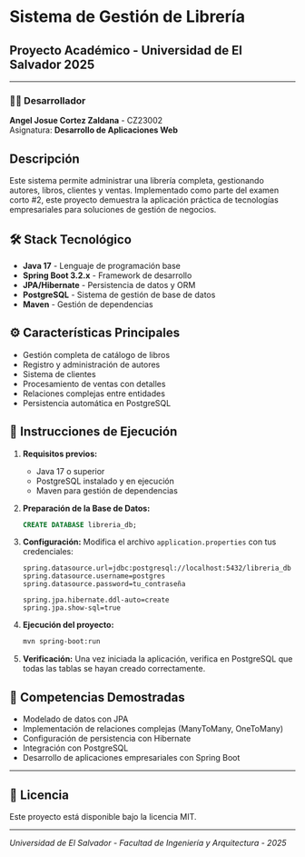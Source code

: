 # Sistema de Gestión de Librería

## Proyecto Académico - Universidad de El Salvador 2025


---

### 🧑‍💻 Desarrollador
**Angel Josue Cortez Zaldana** - CZ23002  
Asignatura: **Desarrollo de Aplicaciones Web**

## Descripción

Este sistema permite administrar una librería completa, gestionando autores, libros, clientes y ventas. Implementado como parte del examen corto #2, este proyecto demuestra la aplicación práctica de tecnologías empresariales para soluciones de gestión de negocios.

## 🛠️ Stack Tecnológico

- **Java 17** - Lenguaje de programación base
- **Spring Boot 3.2.x** - Framework de desarrollo
- **JPA/Hibernate** - Persistencia de datos y ORM
- **PostgreSQL** - Sistema de gestión de base de datos
- **Maven** - Gestión de dependencias

## ⚙️ Características Principales

- Gestión completa de catálogo de libros
- Registro y administración de autores
- Sistema de clientes
- Procesamiento de ventas con detalles
- Relaciones complejas entre entidades
- Persistencia automática en PostgreSQL

## 🚀 Instrucciones de Ejecución

1. **Requisitos previos:**
   - Java 17 o superior
   - PostgreSQL instalado y en ejecución
   - Maven para gestión de dependencias

2. **Preparación de la Base de Datos:**
   ```sql
   CREATE DATABASE libreria_db;
   ```

3. **Configuración:**
   Modifica el archivo `application.properties` con tus credenciales:
   ```properties
   spring.datasource.url=jdbc:postgresql://localhost:5432/libreria_db
   spring.datasource.username=postgres
   spring.datasource.password=tu_contraseña
   
   spring.jpa.hibernate.ddl-auto=create
   spring.jpa.show-sql=true
   ```

4. **Ejecución del proyecto:**
   ```bash
   mvn spring-boot:run
   ```

5. **Verificación:**
   Una vez iniciada la aplicación, verifica en PostgreSQL que todas las tablas se hayan creado correctamente.

## 🌟 Competencias Demostradas

- Modelado de datos con JPA
- Implementación de relaciones complejas (ManyToMany, OneToMany)
- Configuración de persistencia con Hibernate
- Integración con PostgreSQL
- Desarrollo de aplicaciones empresariales con Spring Boot

---

## 📄 Licencia

Este proyecto está disponible bajo la licencia MIT.

---

_Universidad de El Salvador - Facultad de Ingeniería y Arquitectura - 2025_



